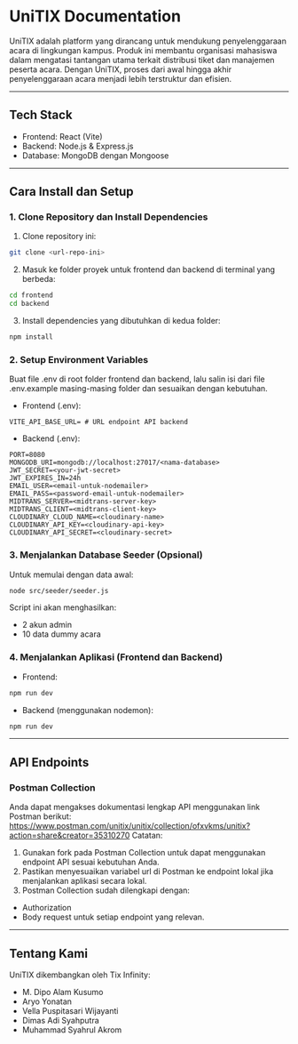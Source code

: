 # UniTIX Documentation

UniTIX adalah platform yang dirancang untuk mendukung penyelenggaraan acara di lingkungan
kampus. Produk ini membantu organisasi mahasiswa dalam mengatasi tantangan utama terkait
distribusi tiket dan manajemen peserta acara. Dengan UniTIX, proses dari awal hingga akhir
penyelenggaraan acara menjadi lebih terstruktur dan efisien.

---

## Tech Stack
- Frontend: React (Vite)
- Backend: Node.js & Express.js
- Database: MongoDB dengan Mongoose

---

## Cara Install dan Setup

### 1. Clone Repository dan Install Dependencies

1. Clone repository ini:

 ```bash
 git clone <url-repo-ini>
 ```

2. Masuk ke folder proyek untuk frontend dan backend di terminal yang berbeda:
   
 ```bash
 cd frontend
 cd backend
 ```

3. Install dependencies yang dibutuhkan di kedua folder:
   
 ```bash
 npm install
 ```

### 2. Setup Environment Variables

Buat file .env di root folder frontend dan backend, lalu salin isi dari file .env.example masing-masing
folder dan sesuaikan dengan kebutuhan.

- Frontend (.env):
  
 ```env
 VITE_API_BASE_URL= # URL endpoint API backend
 ```

- Backend (.env):
  
 ```env
 PORT=8080
 MONGODB_URI=mongodb://localhost:27017/<nama-database>
 JWT_SECRET=<your-jwt-secret>
 JWT_EXPIRES_IN=24h
 EMAIL_USER=<email-untuk-nodemailer>
 EMAIL_PASS=<password-email-untuk-nodemailer>
 MIDTRANS_SERVER=<midtrans-server-key>
 MIDTRANS_CLIENT=<midtrans-client-key>
 CLOUDINARY_CLOUD_NAME=<cloudinary-name>
 CLOUDINARY_API_KEY=<cloudinary-api-key>
 CLOUDINARY_API_SECRET=<cloudinary-secret>
 ```

### 3. Menjalankan Database Seeder (Opsional)

Untuk memulai dengan data awal:

```bash
node src/seeder/seeder.js
```

Script ini akan menghasilkan:
- 2 akun admin
- 10 data dummy acara

### 4. Menjalankan Aplikasi (Frontend dan Backend)

- Frontend:
 ```bash
 npm run dev
 ```

- Backend (menggunakan nodemon):
 ```bash
 npm run dev
 ```

---

## API Endpoints

### Postman Collection

Anda dapat mengakses dokumentasi lengkap API menggunakan link Postman berikut:
https://www.postman.com/unitix/unitix/collection/ofxvkms/unitix?action=share&creator=35310270
Catatan:
1. Gunakan fork pada Postman Collection untuk dapat menggunakan endpoint API sesuai
kebutuhan Anda.
2. Pastikan menyesuaikan variabel url di Postman ke endpoint lokal jika menjalankan aplikasi
secara lokal.
3. Postman Collection sudah dilengkapi dengan:
 - Authorization
 - Body request untuk setiap endpoint yang relevan.

---

## Tentang Kami

UniTIX dikembangkan oleh Tix Infinity:
- M. Dipo Alam Kusumo
- Aryo Yonatan
- Vella Puspitasari Wijayanti
- Dimas Adi Syahputra
- Muhammad Syahrul Akrom
